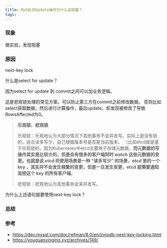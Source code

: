 ```yaml
---
title: MySQL的Update操作为什么会阻塞？
tags:
---
```


### 现象

做实验，发现阻塞



### 原因

next-key lock



什么是select for update？ 

因为select for update 到 commit之间可以加业务逻辑。

这是悲观锁处理的常见方案。可以防止第三方在commit之前修改数据。 否则比如select获取数据，然后进行计算操作，最后update，却发现被修改了导致RowsAffected为0。

> **乐观锁、悲观锁**
>
> 乐观锁：乐观地认为大部分情况下其他事务不会并发写。实际上是没有锁的，适合读多写少，自己根据版本号是否是当前版本。 （比如etcd就是基于乐观锁的，因为Kubernetes中etcd主要用于存储元数据，**而元数据的写操作其实是比较少的，但是会有很多的客户端同时 watch 这些元数据的变更。也就是说 etcd 的使用场景是一种 "读多写少" 的场景，etcd 里的一个 key ，其实并不会发生频繁的变更，但是一旦发生变更，etcd 就需要通知监控这个 key 的所有客户端**。
>
> 悲观锁：悲观地认为其他事务会来并发写。



为什么上述语句就要使用next-key lock？



### 总结





### 参考

- https://dev.mysql.com/doc/refman/8.0/en/innodb-next-key-locking.html
- https://youguanxinqing.xyz/archives/149/

